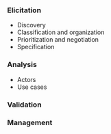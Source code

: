 <h3>Elicitation</h3>
<ul>
  <li>Discovery</li>
  <li>Classification and organization</li>
  <li>Prioritization and negotiation</li>
  <li>Specification</li>
</ul>  
<h3>Analysis</h3>
<ul>     
  <li>Actors</li>
  <li>Use cases</li>
</ul>  
<h3>Validation</h3> 
<h3>Management</h3> 

